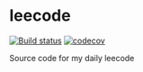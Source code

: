 # leecode
[![Build status](https://api.travis-ci.org/hoangnam2261/leecode.svg?branch=master)](https://travis-ci.org/hoangnam2261/leecode)
[![codecov](https://codecov.io/gh/hoangnam2261/leecode/branch/master/graph/badge.svg)](https://codecov.io/gh/hoangnam2261/leecode)

Source code for my daily leecode
